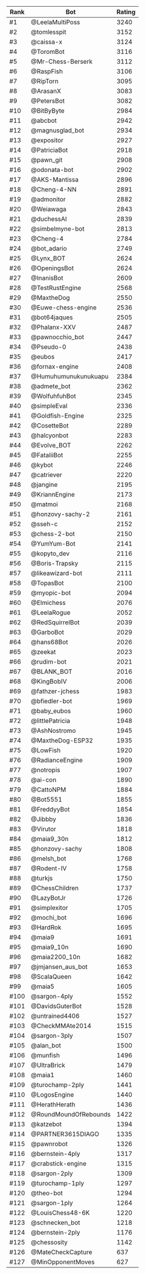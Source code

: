 Rank|Bot|Rating
---|---|---
#1|@LeelaMultiPoss|3240
#2|@tomlesspit|3152
#3|@caissa-x|3124
#4|@ToromBot|3116
#5|@Mr-Chess-Berserk|3112
#6|@RaspFish|3106
#7|@RipTorn|3095
#8|@ArasanX|3083
#9|@PetersBot|3082
#10|@BitByByte|2984
#11|@abcbot|2942
#12|@magnusglad_bot|2934
#13|@expositor|2927
#14|@PatriciaBot|2918
#15|@pawn_git|2908
#16|@odonata-bot|2902
#17|@AKS-Mantissa|2896
#18|@Cheng-4-NN|2891
#19|@admonitor|2882
#20|@Weiawaga|2843
#21|@duchessAI|2839
#22|@simbelmyne-bot|2813
#23|@Cheng-4|2784
#24|@bot_adario|2749
#25|@Lynx_BOT|2624
#26|@OpeningsBot|2624
#27|@InanisBot|2609
#28|@TestRustEngine|2568
#29|@MaxtheDog|2550
#30|@Euwe-chess-engine|2536
#31|@bot64jaques|2505
#32|@Phalanx-XXV|2487
#33|@pawnocchio_bot|2447
#34|@Pseudo-0|2438
#35|@eubos|2417
#36|@fornax-engine|2408
#37|@Humuhumunukunukuapu|2384
#38|@admete_bot|2362
#39|@WolfuhfuhBot|2345
#40|@simpleEval|2336
#41|@Goldfish-Engine|2325
#42|@CosetteBot|2289
#43|@halcyonbot|2283
#44|@Evolve_BOT|2262
#45|@FataliiBot|2255
#46|@kybot|2246
#47|@catriever|2220
#48|@jangine|2195
#49|@KriannEngine|2173
#50|@matmoi|2168
#51|@honzovy-sachy-2|2161
#52|@sseh-c|2152
#53|@chess-2-bot|2150
#54|@YumYum-Bot|2141
#55|@kopyto_dev|2116
#56|@Boris-Trapsky|2115
#57|@likeawizard-bot|2111
#58|@TopasBot|2100
#59|@myopic-bot|2094
#60|@Elmichess|2076
#61|@LeelaRogue|2052
#62|@RedSquirrelBot|2039
#63|@GarboBot|2029
#64|@hans68Bot|2026
#65|@zeekat|2023
#66|@rudim-bot|2021
#67|@BLANK_BOT|2016
#68|@KingBobIV|2006
#69|@fathzer-jchess|1983
#70|@bfiedler-bot|1969
#71|@baby_eubos|1960
#72|@littlePatricia|1948
#73|@AshNostromo|1945
#74|@MaxtheDog-ESP32|1935
#75|@LowFish|1920
#76|@RadianceEngine|1909
#77|@notropis|1907
#78|@ai-con|1890
#79|@CattoNPM|1884
#80|@Bot5551|1855
#81|@FreddyyBot|1854
#82|@Jibbby|1836
#83|@Virutor|1818
#84|@maia9_30n|1812
#85|@honzovy-sachy|1808
#86|@melsh_bot|1768
#87|@Rodent-IV|1758
#88|@turkjs|1750
#89|@ChessChildren|1737
#90|@LazyBotJr|1726
#91|@simplexitor|1705
#92|@mochi_bot|1696
#93|@HardRok|1695
#94|@maia9|1691
#95|@maia9_10n|1690
#96|@maia2200_10n|1682
#97|@jmjansen_aus_bot|1653
#98|@ScalaQueen|1642
#99|@maia5|1605
#100|@sargon-4ply|1552
#101|@DavidsGuterBot|1528
#102|@untrained4406|1527
#103|@CheckMMAte2014|1515
#104|@sargon-3ply|1507
#105|@alan_bot|1500
#106|@munfish|1496
#107|@UltraBrick|1479
#108|@maia1|1460
#109|@turochamp-2ply|1441
#110|@LogosEngine|1440
#111|@HerathHerath|1436
#112|@RoundMoundOfRebounds|1422
#113|@katzebot|1394
#114|@PARTNER3615DIAGO|1335
#115|@pawnrobot|1326
#116|@bernstein-4ply|1317
#117|@crabstick-engine|1315
#118|@sargon-2ply|1309
#119|@turochamp-1ply|1297
#120|@theo-bot|1294
#121|@sargon-1ply|1264
#122|@LouisChess48-6K|1220
#123|@schnecken_bot|1218
#124|@bernstein-2ply|1176
#125|@chessosity|1142
#126|@MateCheckCapture|637
#127|@MinOpponentMoves|627
